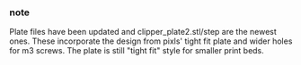 ### note
Plate files have been updated and clipper_plate2.stl/step are the newest ones. These incorporate the design from pixls' tight fit plate and wider holes for m3 screws. The plate is still "tight fit" style for smaller print beds. 
